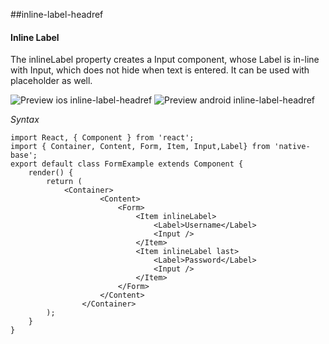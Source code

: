 ##inline-label-headref
#### Inline Label

The inlineLabel property creates a Input component, whose Label is in-line with Input, which does not hide when text is entered. It can be used with placeholder as well.


![Preview ios inline-label-headref](https://github.com/GeekyAnts/NativeBase-KitchenSink/raw/master/screenshots/ios/inlineInput.png)
![Preview android inline-label-headref](https://github.com/GeekyAnts/NativeBase-KitchenSink/raw/master/screenshots/android/inlineInput.png)

*Syntax*

<pre class="line-numbers"><code class="language-jsx">import React, { Component } from 'react';
import { Container, Content, Form, Item, Input,Label} from 'native-base';
export default class FormExample extends Component {
    render() {
        return (
            &lt;Container>
                    &lt;Content>
                        &lt;Form>
                            &lt;Item inlineLabel>
                                &lt;Label>Username&lt;/Label>
                                &lt;Input />
                            &lt;/Item>
                            &lt;Item inlineLabel last>
                                &lt;Label>Password&lt;/Label>
                                &lt;Input />
                            &lt;/Item>
                        &lt;/Form>
                    &lt;/Content>
                &lt;/Container>
        );
    }
}</code></pre><br />
